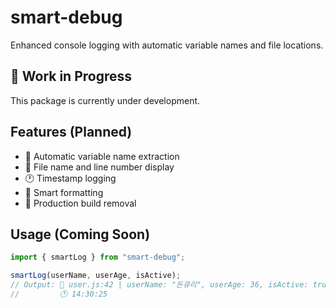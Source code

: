 # smart-debug

Enhanced console logging with automatic variable names and file locations.

## 🚧 Work in Progress

This package is currently under development.

## Features (Planned)

- 📝 Automatic variable name extraction
- 📍 File name and line number display
- 🕐 Timestamp logging
- 🎨 Smart formatting
- 🚀 Production build removal

## Usage (Coming Soon)

```javascript
import { smartLog } from "smart-debug";

smartLog(userName, userAge, isActive);
// Output: 📝 user.js:42 | userName: "돈큐리", userAge: 36, isActive: true
//         🕐 14:30:25
```
